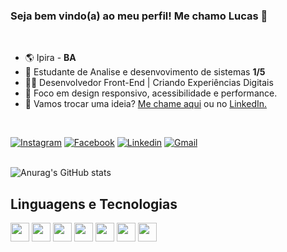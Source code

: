 ### Seja bem vindo(a) ao meu perfil! Me chamo Lucas 👋

 <br>

 - 🌎 Ipira - <strong>BA</strong>
 - 📖 Estudante de Analise e desenvovimento de sistemas <strong>1/5</strong>
 - 👨‍💻 Desenvolvedor Front-End | Criando Experiências Digitais
 - 🎨 Foco em design responsivo, acessibilidade e performance.
 - 💬 Vamos trocar uma ideia? <a href="mailto:lucasferreiracontatoo@gmail.com" target="_blank">Me chame aqui</a> ou no <a href="www.linkedin.com/in/lucas-almeida-65142329b" target="_blank">LinkedIn.</a>
 
<br>
  
  [![Instagram](https://img.shields.io/badge/Instagram-E4405F?style=for-the-badge&logo=instagram&logoColor=white)](https://www.instagram.com/__lucaferreiraa?igsh=b2ZlbzI0MTM3b2ht")
  [![Facebook](https://img.shields.io/badge/Facebook-1877F2?style=for-the-badge&logo=facebook&logoColor=white)](https://www.facebook.com/me/)
  [![Linkedin](https://img.shields.io/badge/LinkedIn-0077B5?style=for-the-badge&logo=linkedin&logoColor=white)](www.linkedin.com/in/lucas-almeida-65142329b)
  [![Gmail](https://img.shields.io/badge/Gmail-D14836?style=for-the-badge&logo=gmail&logoColor=white)](mailto:lucasferreiracontatoo@gmail.com)
<br>
<br>

![Anurag's GitHub stats](https://github-readme-stats.vercel.app/api?username=Lucass-ferreira&show_icons=true&theme=tokyonight)

## Linguagens e Tecnologias
  <code><img src="https://upload.wikimedia.org/wikipedia/commons/thumb/6/61/HTML5_logo_and_wordmark.svg/800px-HTML5_logo_and_wordmark.svg.png" target="_blank" height="30px"></img></code>
  <code><img src="https://upload.wikimedia.org/wikipedia/commons/thumb/d/d5/CSS3_logo_and_wordmark.svg/340px-CSS3_logo_and_wordmark.svg.png" target="_blank" height="30px"></img></code>
  <code><img src="https://upload.wikimedia.org/wikipedia/commons/6/6a/JavaScript-logo.png" target="_blank" height="30px"></img></code>
  <code><img src="https://cdn.iconscout.com/icon/free/png-256/free-typescript-logo-icon-download-in-svg-png-gif-file-formats--programming-language-logos-pack-icons-1174965.png?f=webp&w=256" target="_blank" height="30px"></img></code>
  <code><img src="https://upload.wikimedia.org/wikipedia/commons/thumb/3/3f/Git_icon.svg/2048px-Git_icon.svg.png" target="_blank" height="30px"></img></code>
  <code><img src="https://nodejs.org/static/logos/jsIconGreen.svg" target="_blank" height="30px"></img></code>
  <code><img src="https://webpack.js.org/icon-square-small.9e8aff7a67a5dd20.svg" target="_blank" height="30px"></img></code>
